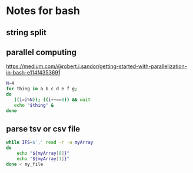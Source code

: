 # Notes for bash

## string split

## parallel computing

https://medium.com/@robert.i.sandor/getting-started-with-parallelization-in-bash-e114f4353691

```bash
N=4
for thing in a b c d e f g; 
do 
   ((i=i%N)); ((i++==0)) && wait
   echo "$thing" &
done
```
## parse tsv or csv file

```bash
while IFS=$',' read -r -a myArray
do
    echo "${myArray[0]}"
    echo "${myArray[1]}"
done < my_file
```
